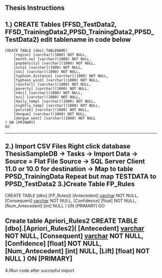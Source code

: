Thesis Instructions
-----------------------------------------------

1.) CREATE Tables (FFSD_TestData2, FFSD_TrainingData2,PPSD_TrainingData2,PPSD_TestData2)
   edit tablename in code below
-----------------------------------------------
	CREATE TABLE [dbo].TABLENAME(
		[region] [varchar](1000) NOT NULL,
		[month_no] [varchar](1000) NOT NULL,
		[popdensity] [varchar](1000) NOT NULL,
		[ssta] [varchar](1000) NOT NULL,
		[soi] [varchar](1000) NOT NULL,
		[typhoon_distance] [varchar](1000) NOT NULL,
		[typhoon_wind] [varchar](1000) NOT NULL,
		[rainfall] [varchar](1000) NOT NULL,
		[poverty] [varchar](1000) NOT NULL,
		[ndvi] [varchar](1000) NOT NULL,
		[evi] [varchar](1000) NOT NULL,
		[daily_temp] [varchar](1000) NOT NULL,
		[nightly_temp] [varchar](1000) NOT NULL,
		[polstab] [varchar](1000) NOT NULL,
		[dengue] [varchar](1000) NOT NULL,
		[dengue_next] [varchar](1000) NOT NULL
	) ON [PRIMARY]
	GO
---------------------------------------

2.) Import CSV Files
 Right click database ThesisSampleDB 
-> Tasks -> Import Data -> Source = Flat File Source
-> SQL Server Client 11.0 or 10.0 for destination  -> Map to table PPSD_TrainingData 
Repeat but map TESTDATA to PPSD_TestData2
3.)Create Table FP_Rules
---------------------------------------
CREATE TABLE [dbo].[FP_Rules](
	[Antecedent] [varchar](1000) NOT NULL,
	[Consequent] [varchar](1000) NOT NULL,
	[Confidence] [float] NOT NULL,
	[Num_Antecedent] [int] NULL
) ON [PRIMARY]
GO

Create table Apriori_Rules2
CREATE TABLE [dbo].[Apriori_Rules2](
	[Antecedent] [varchar](1000) NOT NULL,
	[Consequent] [varchar](1000) NOT NULL,
	[Confidence] [float] NOT NULL,
	[Num_Antecedent] [int] NULL,
	[Lift] [float] NOT NULL
) ON [PRIMARY]
---------------------------------------
4.)Run code after succesful import

